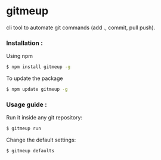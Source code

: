 # gitmeup

cli tool to automate git commands (add ., commit, pull push). 

### Installation :
Using npm 
```sh
$ npm install gitmeup -g
```
To update the package 
```sh
$ npm update gitmeup -g
```
### Usage guide : 
Run it inside any git repository:
```sh
$ gitmeup run
```
Change the default settings:
```sh
$ gitmeup defaults
```
